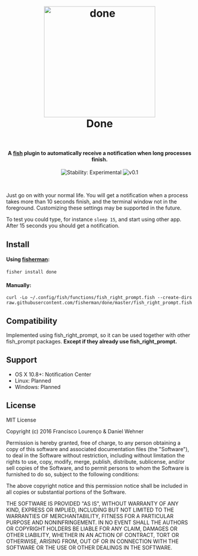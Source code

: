 <h1 align="center">
  <img src="https://i.imgur.com/5AoFrDS.png" alt="done" width="300"></a>
  <br>
  Done
  <br>
  <br>
</h1>

<h4 align="center">A <a href="https://fishshell.com/">fish</a> plugin to automatically receive a notification when long processes finish.</h4>

<p align="center">
  <img src="https://img.shields.io/badge/stability-experimental-orange.svg" alt="Stability: Experimental">
  <img src="https://img.shields.io/badge/fisherman-v0.1-blue.svg" alt="v0.1">
</p>
<br>

Just go on with your normal life. You will get a notification when a process takes more than 10 seconds finish, and the terminal window not in the foreground.
Customizing these settings may be supported in the future.

To test you could type, for instance `sleep 15`, and start using other app. After 15 seconds you should get a notification.



## Install


#### Using [fisherman](http://fisherman.sh/):
```
fisher install done
```

#### Manually:
```
curl -Lo ~/.config/fish/functions/fish_right_prompt.fish --create-dirs raw.githubusercontent.com/fisherman/done/master/fish_right_prompt.fish
```

## Compatibility

Implemented using fish_right_prompt, so it can be used together with other fish_prompt packages. **Except if they already use fish_right_prompt.**

## Support
- OS X 10.8+: Notification Center
- Linux: Planned
- Windows: Planned

## License
MIT License

Copyright (c) 2016 Francisco Lourenço & Daniel Wehner

Permission is hereby granted, free of charge, to any person obtaining a copy
of this software and associated documentation files (the "Software"), to deal
in the Software without restriction, including without limitation the rights
to use, copy, modify, merge, publish, distribute, sublicense, and/or sell
copies of the Software, and to permit persons to whom the Software is
furnished to do so, subject to the following conditions:

The above copyright notice and this permission notice shall be included in all
copies or substantial portions of the Software.

THE SOFTWARE IS PROVIDED "AS IS", WITHOUT WARRANTY OF ANY KIND, EXPRESS OR
IMPLIED, INCLUDING BUT NOT LIMITED TO THE WARRANTIES OF MERCHANTABILITY,
FITNESS FOR A PARTICULAR PURPOSE AND NONINFRINGEMENT. IN NO EVENT SHALL THE
AUTHORS OR COPYRIGHT HOLDERS BE LIABLE FOR ANY CLAIM, DAMAGES OR OTHER
LIABILITY, WHETHER IN AN ACTION OF CONTRACT, TORT OR OTHERWISE, ARISING FROM,
OUT OF OR IN CONNECTION WITH THE SOFTWARE OR THE USE OR OTHER DEALINGS IN THE
SOFTWARE.
